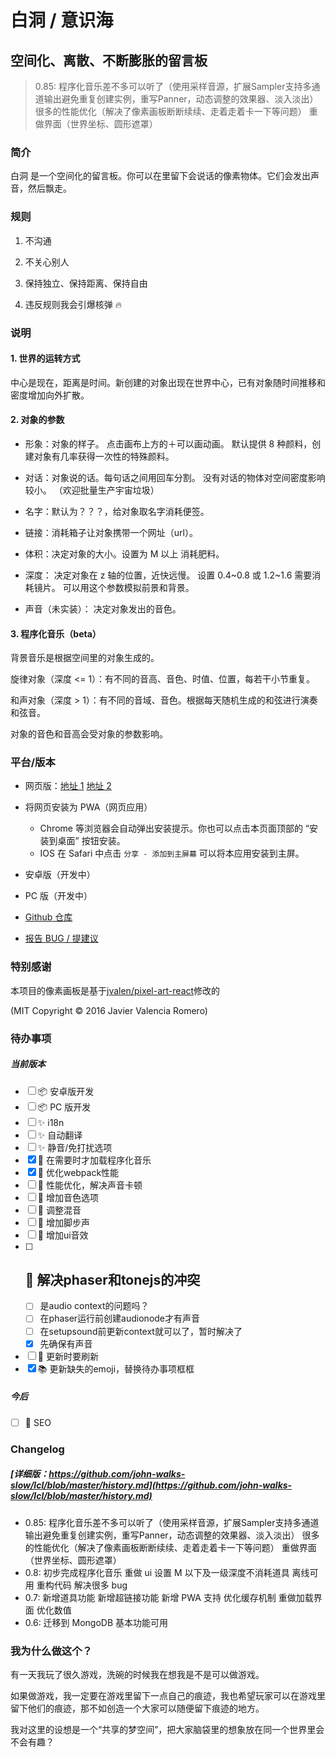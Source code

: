 # 白洞 / 意识海

## 空间化、离散、不断膨胀的留言板

> 0.85: 程序化音乐差不多可以听了（使用采样音源，扩展Sampler支持多通道输出避免重复创建实例，重写Panner，动态调整的效果器、淡入淡出） 很多的性能优化（解决了像素画板断断续续、走着走着卡一下等问题） 重做界面（世界坐标、圆形遮罩）

### 简介

白洞 是一个空间化的留言板。你可以在里留下会说话的像素物体。它们会发出声音，然后飘走。

### 规则

1. 不沟通

2. 不关心别人

3. 保持独立、保持距离、保持自由

4. 违反规则我会引爆核弹 :fire:

### 说明

#### 1. 世界的运转方式

中心是现在，距离是时间。新创建的对象出现在世界中心，已有对象随时间推移和密度增加向外扩散。

#### 2. 对象的参数

- 形象：对象的样子。
  点击画布上方的＋可以画动画。
  默认提供 8 种颜料，创建对象有几率获得一次性的特殊颜料。

- 对话：对象说的话。每句话之间用回车分割。
  没有对话的物体对空间密度影响较小。
  （欢迎批量生产宇宙垃圾）

- 名字：默认为？？？，给对象取名字消耗便签。

- 链接：消耗箱子让对象携带一个网址（url）。

- 体积：决定对象的大小。设置为 M 以上 消耗肥料。

- 深度：
  决定对象在 z 轴的位置，近快远慢。
  设置 0.4~0.8 或 1.2~1.6 需要消耗镜片。
  可以用这个参数模拟前景和背景。

- 声音（未实装）：
  决定对象发出的音色。

#### 3. 程序化音乐（beta）

背景音乐是根据空间里的对象生成的。

旋律对象（深度 <= 1）：有不同的音高、音色、时值、位置，每若干小节重复。

和声对象（深度 > 1）：有不同的音域、音色。根据每天随机生成的和弦进行演奏和弦音。

对象的音色和音高会受对象的参数影响。

### 平台/版本

- 网页版：[地址 1](https://lcl.yu-me.workers.dev) [地址 2](https://lcl-web.herokuapp.com)
- 将网页安装为 PWA（网页应用）
  - Chrome 等浏览器会自动弹出安装提示。你也可以点击本页面顶部的 “安装到桌面” 按钮安装。
  - IOS 在 Safari 中点击 `分享 - 添加到主屏幕` 可以将本应用安装到主屏。
- 安卓版（开发中）
- PC 版（开发中）

- [Github 仓库](https://github.com/john-walks-slow/lcl)
- [报告 BUG / 提建议](https://github.com/john-walks-slow/lcl/issues/new)

### 特别感谢

本项目的像素画板是基于[jvalen/pixel-art-react](https://github.com/jvalen/pixel-art-react)修改的

(MIT Copyright © 2016 Javier Valencia Romero)

### 待办事项

##### 当前版本
- [ ] :package: 安卓版开发
- [ ] :package: PC 版开发
- [ ] :sparkles: i18n
- [ ] :sparkles: 自动翻译
- [ ] :sparkles: 静音/免打扰选项
- [x] :rocket: 在需要时才加载程序化音乐
- [x] :rocket: 优化webpack性能
- [ ] :rocket: 性能优化，解决声音卡顿
- [ ] :musical_note: 增加音色选项
- [ ] :musical_note: 调整混音
- [ ] :musical_note: 增加脚步声
- [ ] :musical_note: 增加ui音效
- [ ] :bug: 解决phaser和tonejs的冲突
  - 
  - [ ] 是audio context的问题吗？
  - [ ] 在phaser运行前创建audionode才有声音
  - [ ] 在setupsound前更新context就可以了，暂时解决了
  - [x] 先确保有声音
- [ ] :bug: 更新时要刷新
- [x] :books: 更新缺失的emoji，替换待办事项框框

##### 今后
- [ ] :shirt: SEO

### Changelog

##### [详细版：https://github.com/john-walks-slow/lcl/blob/master/history.md](https://github.com/john-walks-slow/lcl/blob/master/history.md)
- 0.85: 程序化音乐差不多可以听了（使用采样音源，扩展Sampler支持多通道输出避免重复创建实例，重写Panner，动态调整的效果器、淡入淡出） 很多的性能优化（解决了像素画板断断续续、走着走着卡一下等问题） 重做界面（世界坐标、圆形遮罩）
- 0.8: 初步完成程序化音乐 重做 ui 设置 M 以下及一级深度不消耗道具 离线可用 重构代码 解决很多 bug
- 0.7: 新增道具功能 新增超链接功能 新增 PWA 支持 优化缓存机制 重做加载界面 优化数值
- 0.6: 迁移到 MongoDB 基本功能可用

### 我为什么做这个？

有一天我玩了很久游戏，洗碗的时候我在想我是不是可以做游戏。

如果做游戏，我一定要在游戏里留下一点自己的痕迹，我也希望玩家可以在游戏里留下他们的痕迹，那不如创造一个大家可以随便留下痕迹的地方。

我对这里的设想是一个“共享的梦空间”，把大家脑袋里的想象放在同一个世界里会不会有趣？

